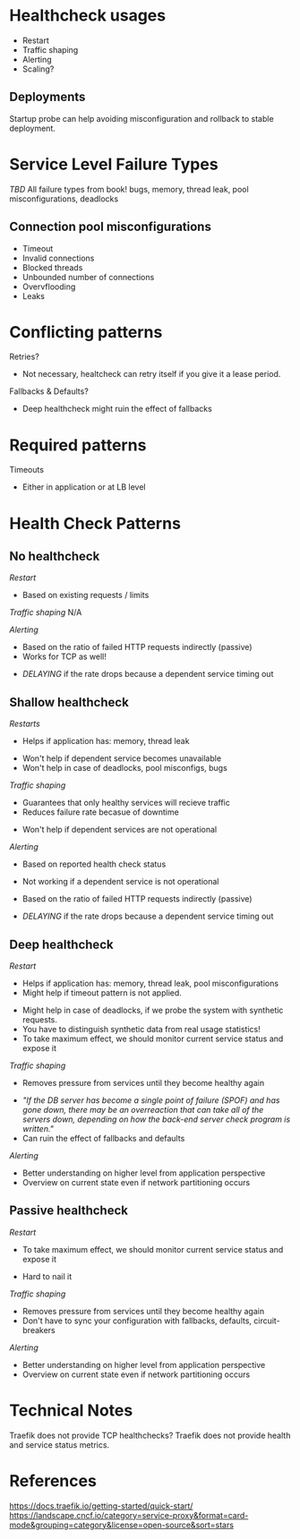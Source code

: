 # Healthcheck usages
- Restart
- Traffic shaping
- Alerting
- Scaling?

## Deployments
Startup probe can help avoiding misconfiguration and rollback to stable deployment.

# Service Level Failure Types
*TBD* All failure types from book!
 bugs, memory, thread leak, pool misconfigurations, deadlocks

 ## Connection pool misconfigurations
 - Timeout
 - Invalid connections
 - Blocked threads
 - Unbounded number of connections
 - Overvflooding
 - Leaks

# Conflicting patterns
Retries?
- Not necessary, healtcheck can retry itself if you give it a lease period.

Fallbacks & Defaults?
- Deep healthcheck might ruin the effect of fallbacks

# Required patterns
Timeouts
- Either in application or at LB level

# Health Check Patterns
## No healthcheck
*Restart*
+ Based on existing requests / limits

*Traffic shaping*
N/A

*Alerting*
+ Based on the ratio of failed HTTP requests indirectly (passive)
+ Works for TCP as well!
- *DELAYING* if the rate drops because a dependent service timing out

## Shallow healthcheck
*Restarts*
+ Helps if application has: memory, thread leak
- Won't help if dependent service becomes unavailable
- Won't help in case of deadlocks, pool misconfigs, bugs

*Traffic shaping*
+ Guarantees that only healthy services will recieve traffic
+ Reduces failure rate becasue of downtime

- Won't help if dependent services are not operational

*Alerting*
+ Based on reported health check status
- Not working if a dependent service is not operational

+ Based on the ratio of failed HTTP requests indirectly (passive)
- *DELAYING* if the rate drops because a dependent service timing out

## Deep healthcheck
*Restart*
+ Helps if application has: memory, thread leak, pool misconfigurations
+ Might help if timeout pattern is not applied.

- Might help in case of deadlocks, if we probe the system with synthetic requests.
- You have to distinguish synthetic data from real usage statistics!
- To take maximum effect, we should monitor current service status and expose it

*Traffic shaping*
+ Removes pressure from services until they become healthy again

- _"If the DB server has become a single point of failure (SPOF) and has gone down, there may be an overreaction that can take all of the servers down, depending on how the back-end server check program is written."_
- Can ruin the effect of fallbacks and defaults

*Alerting*
+ Better understanding on higher level from application perspective
+ Overview on current state even if network partitioning occurs

## Passive healthcheck
*Restart*
+ To take maximum effect, we should monitor current service status and expose it
- Hard to nail it

*Traffic shaping*
+ Removes pressure from services until they become healthy again
+ Don't have to sync your configuration with fallbacks, defaults, circuit-breakers

*Alerting*
+ Better understanding on higher level from application perspective
+ Overview on current state even if network partitioning occurs

# Technical Notes
Traefik does not provide TCP healthchecks?
Traefik does not provide health and service status metrics.

# References
https://docs.traefik.io/getting-started/quick-start/
https://landscape.cncf.io/category=service-proxy&format=card-mode&grouping=category&license=open-source&sort=stars
